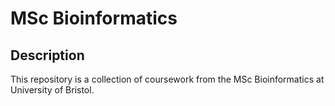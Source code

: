 # MSc Bioinformatics

## Description
This repository is a collection of coursework from the MSc Bioinformatics at University of Bristol.
